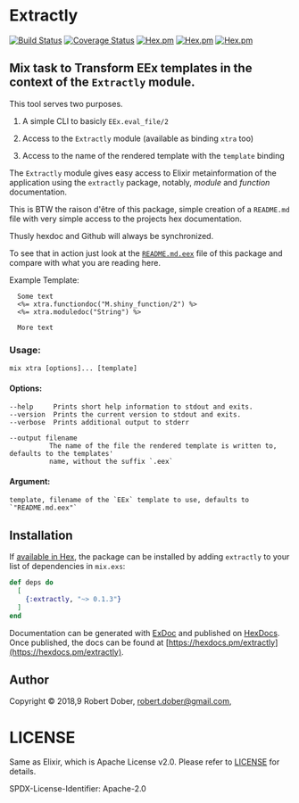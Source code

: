# Extractly

<!--
DO NOT EDIT THIS FILE
It has been generated from the template `README.md.eex` by Extractly (https://github.com/RobertDober/extractly.git)
and any changes you make in this file will most likely be lost
-->

[![Build Status](https://travis-ci.org/RobertDober/extractly.svg?branch=master)](https://travis-ci.org/RobertDober/extractly)
[![Coverage Status](https://coveralls.io/repos/github/RobertDober/extractly/badge.svg?branch=master)](https://coveralls.io/github/RobertDober/extractly?branch=master)
[![Hex.pm](https://img.shields.io/hexpm/v/extractly.svg)](https://hex.pm/packages/extractly)
[![Hex.pm](https://img.shields.io/hexpm/dw/extractly.svg)](https://hex.pm/packages/extractly)
[![Hex.pm](https://img.shields.io/hexpm/dt/extractly.svg)](https://hex.pm/packages/extractly)



##  Mix task to Transform EEx templates in the context of the `Extractly` module.

  This tool serves two purposes.

  1. A simple CLI to basicly `EEx.eval_file/2`

  1. Access to the `Extractly` module (available as binding `xtra` too)

  1. Access to the name of the rendered template with the `template` binding

  The `Extractly` module gives easy access to Elixir metainformation of the application using
  the `extractly` package, notably, _module_  and _function_ documentation.

  This is BTW the raison d'être of this package, simple creation of a `README.md` file with very simple
  access to the projects hex documentation.

  Thusly hexdoc and Github will always be synchronized.

  To see that in action just look at the [`README.md.eex`](README.md.eex) file of this package and compare
  with what you are reading here.


  Example Template:

      Some text
      <%= xtra.functiondoc("M.shiny_function/2") %>
      <%= xtra.moduledoc("String") %>

      More text


### Usage:

    mix xtra [options]... [template]

#### Options:

    --help     Prints short help information to stdout and exits.
    --version  Prints the current version to stdout and exits.
    --verbose  Prints additional output to stderr

    --output filename
              The name of the file the rendered template is written to, defaults to the templates'
              name, without the suffix `.eex`

#### Argument:

    template, filename of the `EEx` template to use, defaults to `"README.md.eex"`




## Installation

If [available in Hex](https://hex.pm/docs/publish), the package can be installed
by adding `extractly` to your list of dependencies in `mix.exs`:

```elixir
def deps do
  [
    {:extractly, "~> 0.1.3"}
  ]
end
```

Documentation can be generated with [ExDoc](https://github.com/elixir-lang/ex_doc)
and published on [HexDocs](https://hexdocs.pm). Once published, the docs can
be found at [https://hexdocs.pm/extractly](https://hexdocs.pm/extractly).


## Author

Copyright © 2018,9 Robert Dober, robert.dober@gmail.com,

# LICENSE

Same as Elixir, which is Apache License v2.0. Please refer to [LICENSE](LICENSE) for details.

SPDX-License-Identifier: Apache-2.0
